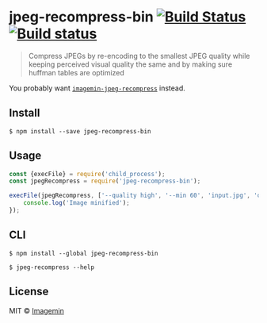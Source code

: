# jpeg-recompress-bin [![Build Status](https://travis-ci.org/imagemin/jpeg-recompress-bin.svg?branch=master)](https://travis-ci.org/imagemin/jpeg-recompress-bin) [![Build status](https://ci.appveyor.com/api/projects/status/urrynklun4pluiwb?svg=true)](https://ci.appveyor.com/project/ShinnosukeWatanabe/jpeg-recompress-bin)

> Compress JPEGs by re-encoding to the smallest JPEG quality while keeping perceived visual quality the same and by making sure huffman tables are optimized

You probably want [`imagemin-jpeg-recompress`](https://github.com/imagemin/imagemin-jpeg-recompress) instead.


## Install

```
$ npm install --save jpeg-recompress-bin
```


## Usage

```js
const {execFile} = require('child_process');
const jpegRecompress = require('jpeg-recompress-bin');

execFile(jpegRecompress, ['--quality high', '--min 60', 'input.jpg', 'output.jpg'], err => {
	console.log('Image minified');
});
```


## CLI

```
$ npm install --global jpeg-recompress-bin
```

```
$ jpeg-recompress --help
```


## License

MIT © [Imagemin](https://github.com/imagemin)
